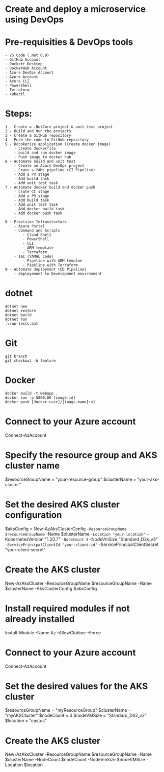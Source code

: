 # Create and deploy a microservice using DevOps

# Pre-requisities & DevOps tools
    - VS Code (.Net 6.0)
    - GitHub Account
    - Dockerr Desktop
    - DockerHub Account
    - Azure DevOps Account
    - Azure Account
    - Azure CLI
    - PowerShell
    - Terraform
    - kubectl

# Steps:

    1 - Create a .NetCore project & unit test project
    2 - Build and Run the projects
    3 - Create a GitHub repository
    4 - Push the code to GitHub repository
    5 - Docokerize application (Create docker image)
        - create dockerfile
        - build and run docker image       
        - Push image to docker hub
    6 - Automate build and unit test
        - Create an Azure DevOps project 
        - Crate a YAML pipeline (CI Pipeline)
        - Add a PR stage 
        - Add build task
        - Add unit test task
    7 - Automate docker build and docker push 
        - Crate CI stage
        - Add a PR stage 
        - Add build task
        - Add unit test task
        - Add docker build task
        - Add docker push task
        - 
    8 - Provision Infrastructure         
        - Azure Portal
        - Command and Scripts 
            - Cloud Shell
            - PowerShell
            - CLI
            - ARM template
            - Terraform
        - IaC (YAMAL code)
            - Pipeline with ARM templae
            - Pipeline with Terraform
    9 - Automate deployment (CD Pipeline)
        - deployement to Development environment


# dotnet
    dotnet new 
    dotnet restore 
    dotnet build   
    dotnet run
    .\run-tests.bat 

# Git
    git branch
    git checkout -b feature

# Docker
    docker build -t webapp .
    docker run -p 5000:80 [image-id]
    docker push [docker-user]/[image-name]:v1





# Connect to your Azure account
Connect-AzAccount

# Specify the resource group and AKS cluster name
$resourceGroupName = "your-resource-group"
$clusterName = "your-aks-cluster"

# Set the desired AKS cluster configuration
$aksConfig = New-AzAksClusterConfig `
    -ResourceGroupName $resourceGroupName `
    -Name $clusterName `
    -Location "your-location" `
    -KubernetesVersion "1.20.7" `
    -NodeCount 3 `
    -NodeVmSize "Standard_D2s_v3" `
    -ServicePrincipalClientId "your-client-id" `
    -ServicePrincipalClientSecret "your-client-secret"

# Create the AKS cluster
New-AzAksCluster -ResourceGroupName $resourceGroupName -Name $clusterName -AksClusterConfig $aksConfig

# Install required modules if not already installed
Install-Module -Name Az -AllowClobber -Force

# Connect to your Azure account
Connect-AzAccount

# Set the desired values for the AKS cluster
$resourceGroupName = "myResourceGroup"
$clusterName = "myAKSCluster"
$nodeCount = 3
$nodeVMSize = "Standard_DS2_v2"
$location = "eastus"

# Create the AKS cluster
New-AzAksCluster -ResourceGroupName $resourceGroupName -Name $clusterName -NodeCount $nodeCount -NodeVmSize $nodeVMSize -Location $location
